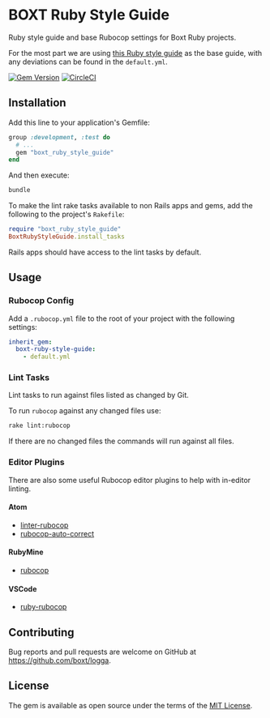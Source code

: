# BOXT Ruby Style Guide

Ruby style guide and base Rubocop settings for Boxt Ruby projects.

For the most part we are using [this Ruby style guide](https://github.com/bbatsov/ruby-style-guide) as the base guide, with any deviations can be found in the `default.yml`.

[![Gem Version](https://badge.fury.io/rb/boxt_ruby_style_guide.png)](https://badge.fury.io/rb/boxt_ruby_style_guide)
[![CircleCI](https://circleci.com/gh/boxt/boxt_ruby_style_guide/tree/master.svg?style=svg)](https://circleci.com/gh/boxt/boxt_ruby_style_guide/tree/master)

## Installation

Add this line to your application's Gemfile:

```ruby
group :development, :test do
  # ...
  gem "boxt_ruby_style_guide"
end
```

And then execute:

```sh
bundle
```

To make the lint rake tasks available to non Rails apps and gems, add the following to the project's `Rakefile`:

```ruby
require "boxt_ruby_style_guide"
BoxtRubyStyleGuide.install_tasks
```

Rails apps should have access to the lint tasks by default.

## Usage

### Rubocop Config

Add a `.rubocop.yml` file to the root of your project with the following settings:

```yml
inherit_gem:
  boxt-ruby-style-guide:
    - default.yml
```

### Lint Tasks

Lint tasks to run against files listed as changed by Git.

To run `rubocop` against any changed files use:

```sh
rake lint:rubocop
```

If there are no changed files the commands will run against all files.

### Editor Plugins

There are also some useful Rubocop editor plugins to help with in-editor linting.

#### Atom

- [linter-rubocop](https://atom.io/packages/linter-rubocop)
- [rubocop-auto-correct](https://atom.io/packages/rubocop-auto-correct)

#### RubyMine

- [rubocop](https://www.jetbrains.com/help/ruby/rubocop.html)

#### VSCode

- [ruby-rubocop](https://marketplace.visualstudio.com/items?itemName=misogi.ruby-rubocop)

## Contributing

Bug reports and pull requests are welcome on GitHub at https://github.com/boxt/logga.

## License

The gem is available as open source under the terms of the [MIT License](http://opensource.org/licenses/MIT).
